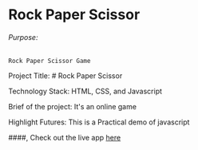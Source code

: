 # Rock Paper Scissor

###### Purpose:
    Rock Paper Scissor Game
    
Project Title: # Rock Paper Scissor

Technology Stack: HTML, CSS, and Javascript

Brief of the project: It's an online game 

Highlight Futures: This is a Practical demo of javascript

####, Check out the live app [here](https://ram-brs.github.io/rock-paper-scissor/)
